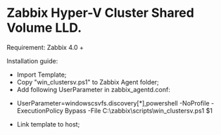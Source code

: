 # Zabbix Hyper-V Cluster Shared Volume LLD.

Requirement: Zabbix 4.0 +

Installation guide:
- Import Template;
- Copy "win_clustersv.ps1" to Zabbix Agent folder;
- Add following UserParameter in zabbix_agentd.conf:
* UserParameter=windowscsvfs.discovery[*],powershell -NoProfile -ExecutionPolicy Bypass -File C:\zabbix\scripts\win_clustersv.ps1 $1
- Link template to host;
